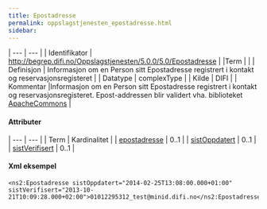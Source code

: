 ```yaml
---
title: Epostadresse  
permalink: oppslagstjenesten_epostadresse.html
sidebar:
---
```


| --- | --- |
| Identifikator  | http://begrep.difi.no/Oppslagstjenesten/5.0.0/5.0/Epostadresse |
|Term |  |
| Definisjon  | Informasjon om en Person sitt Epostadresse registrert i kontakt og reservasjonsregisteret |
| Datatype  | complexType |
| Kilde | DIFI |
| Kommentar  |Informasjon om en Person sitt Epostadresse registrert i kontakt og reservasjonsregisteret. Epost-addressen blir validert vha. biblioteket [ApacheCommons](http://commons.apache.org/proper/commons-validator/) |

#### Attributer

| --- | --- |
| Term | Kardinalitet |
| [epostadresse](../felles/epostadresse.md)     | 0..1 |
| [sistOppdatert](../felles/sistoppdatert.md)   | 0..1 |
| [sistVerifisert](../felles/sistverifisert.md) | 0..1 |
 



#### Xml eksempel

```
<ns2:Epostadresse sistOppdatert="2014-02-25T13:08:00.000+01:00" sistVerifisert="2013-10-21T10:09:28.000+02:00">01012295312_test@minid.difi.no</ns2:Epostadresse>
```
